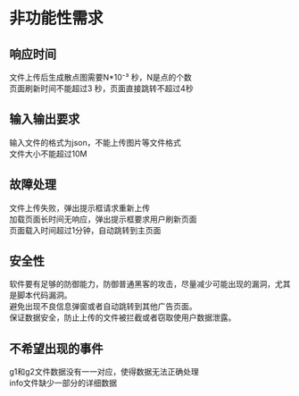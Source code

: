 # 非功能性需求
## 响应时间
   文件上传后生成散点图需要N*10⁻³ 秒，N是点的个数  
   页面刷新时间不能超过3 秒，页面直接跳转不超过4秒  
## 输入输出要求
   输入文件的格式为json，不能上传图片等文件格式  
   文件大小不能超过10M  
## 故障处理
   文件上传失败，弹出提示框请求重新上传  
   加载页面长时间无响应，弹出提示框要求用户刷新页面  
   页面载入时间超过1分钟，自动跳转到主页面  
## 安全性
   软件要有足够的防御能力，防御普通黑客的攻击，尽量减少可能出现的漏洞，尤其是脚本代码漏洞。  
   避免出现不良信息弹窗或者自动跳转到其他广告页面。  
   保证数据安全，防止上传的文件被拦截或者窃取使用户数据泄露。  
## 不希望出现的事件
   g1和g2文件数据没有一一对应，使得数据无法正确处理  
   info文件缺少一部分的详细数据
